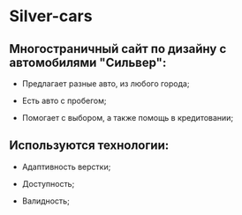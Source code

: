 # Silver-cars

## Многостраничный сайт по дизайну с автомобилями "Сильвер":

- Предлагает разные авто, из любого города;

- Есть авто с пробегом;

- Помогает с выбором, а также помощь в кредитовании;

## Используются технологии:

- Адаптивность верстки;

- Доступность;

- Валидность;







